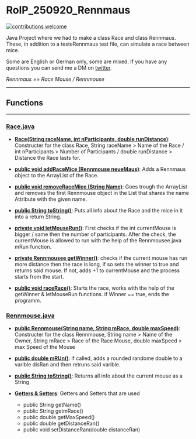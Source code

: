 # RolP_250920_Rennmaus
[![contributions welcome](https://img.shields.io/badge/contributions-welcome-brightgreen.svg?style=flat)](https://github.com/PhilRoli/School20-21/pulls) 

Java Project where we had to make a class Race and class Rennmaus. These, in addition to a testeRennmaus test file, can simulate a race between mice.

Some are English or German only, some are mixed. If you have any questions you can send me a DM on [twitter](https://twitter.com/Phil_Roli).

_Rennmaus == Race Mouse / Rennmouse_

---

## Functions

---

### [Race.java][race]

- **[Race(String raceName, int nParticipants, double runDistance)][RaceCon]**: Constructer for the class Race, String raceName > Name of the Race / int nParticipants > Number of Participants / double runDistance > Distance the Race lasts for.

- **[public void addRaceMice (Rennmouse neueMaus)][addRaceMice]**: Adds a Rennmaus object to the ArrayList of the Race.

- **[public void removeRaceMice (String Name)][removeRaceMice]**: Goes trough the ArrayList and removes the first Rennmouse object in the List that shares the name Attribute with the given name.

- **[public String toString()][toString]**: Puts all info about the Race and the mice in it into a return String.

- **[private void letMouseRun()][letMouseRun]**: First checks if the int currentMouse is bigger / same then the number of participants. After the check, the currentMouse is allowed to run with the help of the Rennmousee.java mRun function.

- **[private Rennmousee getWinner()][getWinner]**: checks if the current mouse has run more distance then the race is long, if so sets the winner to true and returns said mouse. If not, adds +1 to currentMouse and the process starts from the start.

- **[public void raceRace()][raceRace]**: Starts the race, works with the help of the getWinner & letMouseRun functions. if Winner == true, ends the programm.

### [Rennmouse.java][rennmaus]

- **[public Rennmouse(String name, String mRace, double maxSpeed)][Rennmouse]**: Constructer for the class Rennmouse, String name > Name of the Owner, String mRace > Race of the Race Mouse, double maxSpeed > max Speed of the Mouse

- **[public double mRUn()][mRUn]**: if called, adds a rounded randome double to a varible disRan and then retruns said varible.

- **[public String toString()][toString]**: Returns all info about the current mouse as a String

- **[Getters & Setters][GetAndSet]**: Getters and Setters that are used
    - public String getName()
    - public String getmRace()
    - public double getMaxSpeed()
    - public double getDistanceRan()
    - public void setDistanceRan(double distanceRan)

<!-- Links Used, Ignore -->

[race]: https://github.com/PhilRoli/School20-21/blob/master/RolP_250920_Rennmaus/src/Race.java
<!-- Links to race.java functions -->
[RaceCon]: https://github.com/PhilRoli/School20-21/blob/master/RolP_250920_Rennmaus/src/Race.java#L21
[addRaceMice]: https://github.com/PhilRoli/School20-21/blob/master/RolP_250920_Rennmaus/src/Race.java#L28
[removeRaceMice]: https://github.com/PhilRoli/School20-21/blob/master/RolP_250920_Rennmaus/src/Race.java#L35
[toString]: https://github.com/PhilRoli/School20-21/blob/master/RolP_250920_Rennmaus/src/Race.java#L51
[letMouseRun]: https://github.com/PhilRoli/School20-21/blob/master/RolP_250920_Rennmaus/src/Race.java#L75
[getWinner]: https://github.com/PhilRoli/School20-21/blob/master/RolP_250920_Rennmaus/src/Race.java#L91
[raceRace]: https://github.com/PhilRoli/School20-21/blob/master/RolP_250920_Rennmaus/src/Race.java#L106

[rennmaus]: https://github.com/PhilRoli/School20-21/blob/master/RolP_250920_Rennmaus/src/Rennmaus.java
<!-- Links to race.java functions -->
[Rennmouse]: https://github.com/PhilRoli/School20-21/blob/master/RolP_250920_Rennmaus/src/Rennmaus.java#16
[mRUn]: https://github.com/PhilRoli/School20-21/blob/master/RolP_250920_Rennmaus/src/Rennmaus.java#26
[toString]: https://github.com/PhilRoli/School20-21/blob/master/RolP_250920_Rennmaus/src/Rennmaus.java#35
[GetAndSet]: https://github.com/PhilRoli/School20-21/blob/master/RolP_250920_Rennmaus/src/Rennmaus.java#40